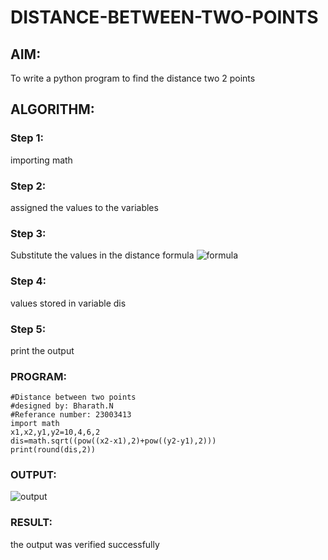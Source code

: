 # DISTANCE-BETWEEN-TWO-POINTS

## AIM:
To write a python program to find the distance two 2 points
## ALGORITHM:
### Step 1: 
importing math 
### Step 2: 
assigned the values to the variables
### Step 3: 
Substitute the values in the distance formula  ![formula](/formula.JPG)
### Step 4: 
values stored in variable dis 
### Step 5: 
print the output
### PROGRAM:

```
#Distance between two points
#designed by: Bharath.N
#Referance number: 23003413
import math
x1,x2,y1,y2=10,4,6,2
dis=math.sqrt((pow((x2-x1),2)+pow((y2-y1),2)))
print(round(dis,2))
```
### OUTPUT:
![output](https://github.com/BHARATHNATRAJAN/DISTANCE-BETWEEN-TWO-POINTS/assets/147473529/465d4573-92d7-4ab6-bc4f-1ebb9c19318d)


### RESULT:
the output was verified successfully
